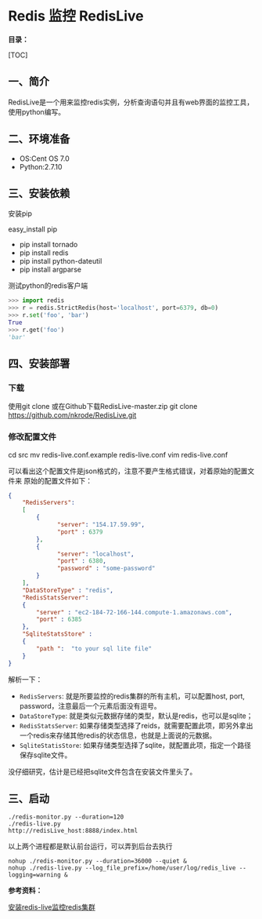 # Redis 监控 RedisLive

**目录：**

[TOC]



## 一、简介

RedisLive是一个用来监控redis实例，分析查询语句并且有web界面的监控工具，使用python编写。


## 二、环境准备


- OS:Cent OS 7.0
- Python:2.7.10

## 三、安装依赖

安装pip

easy_install pip

- pip install tornado
- pip install redis
- pip install python-dateutil
- pip install argparse


测试python的redis客户端
```python
>>> import redis
>>> r = redis.StrictRedis(host='localhost', port=6379, db=0)
>>> r.set('foo', 'bar')
True
>>> r.get('foo')
'bar'
```

## 四、安装部署

### 下载
使用git clone 或在Github下载RedisLive-master.zip
git clone https://github.com/nkrode/RedisLive.git


### 修改配置文件

cd src
mv redis-live.conf.example redis-live.conf
vim redis-live.conf


可以看出这个配置文件是json格式的，注意不要产生格式错误，对着原始的配置文件来
原始的配置文件如下：
```json
{
    "RedisServers":
    [
        {
              "server": "154.17.59.99",
              "port" : 6379
        },
        {
              "server": "localhost",
              "port" : 6380,
              "password" : "some-password"
        }
    ],
    "DataStoreType" : "redis",
    "RedisStatsServer":
    {
        "server" : "ec2-184-72-166-144.compute-1.amazonaws.com",
        "port" : 6385
    },
    "SqliteStatsStore" :
    {
        "path ":  "to your sql lite file"
    }
}
```

解析一下：
- `RedisServers`: 就是所要监控的redis集群的所有主机，可以配置host, port, password，注意最后一个元素后面没有逗号。
- `DataStoreType`: 就是类似元数据存储的类型，默认是redis，也可以是sqlite；
- `RedisStatsServer`: 如果存储类型选择了reids，就需要配置此项，即另外拿出一个redis来存储其他redis的状态信息，也就是上面说的元数据。
- `SqliteStatisStore`: 如果存储类型选择了sqlite，就配置此项，指定一个路径保存sqlite文件。

没仔细研究，估计是已经把sqlite文件包含在安装文件里头了。


## 三、启动

```
./redis-monitor.py --duration=120
./redis-live.py
http://redisLive_host:8888/index.html
```

以上两个进程都是默认前台运行，可以弄到后台去执行
```
nohup ./redis-monitor.py --duration=36000 --quiet &
nohup ./redis-live.py --log_file_prefix=/home/user/log/redis_live --logging=warning &
```


**参考资料：**

[安装redis-live监控redis集群](http://blog.csdn.net/cxz_hijacker/article/details/16862389)
